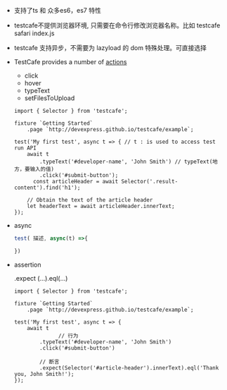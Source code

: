 - 支持了ts 和 众多es6，es7 特性

- testcafe不提供浏览器环境, 只需要在命令行修改浏览器名称。比如 testcafe safari index.js

- testcafe 支持异步，不需要为 lazyload 的 dom 特殊处理。可直接选择

- TestCafe provides a number of [actions](https://devexpress.github.io/testcafe/documentation/test-api/actions/)

  - click
  - hover
  - typeText
  - setFilesToUpload

  ```JS
  import { Selector } from 'testcafe';
  
  fixture `Getting Started`
      .page `http://devexpress.github.io/testcafe/example`;
  
  test('My first test', async t => { // t : is used to access test run API
      await t
          .typeText('#developer-name', 'John Smith') // typeText(地方，要输入的值)
          .click('#submit-button');
    	const articleHeader = await Selector('.result-content').find('h1');
  
      // Obtain the text of the article header
      let headerText = await articleHeader.innerText;
  });
  ```

- async

  ```js
  test( 描述, async(t) =>{
  
  })
  ```

- assertion

  .expect (...).eql(...)

  ```JS
  import { Selector } from 'testcafe';
  
  fixture `Getting Started`
      .page `http://devexpress.github.io/testcafe/example`;
  
  test('My first test', async t => {
      await t
    			// 行为
          .typeText('#developer-name', 'John Smith')
          .click('#submit-button')
  
          // 断言
          .expect(Selector('#article-header').innerText).eql('Thank you, John Smith!');
  });
  ```

  